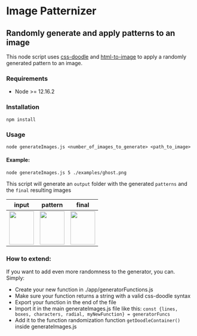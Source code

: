 # Image Patternizer
## Randomly generate and apply patterns to an image

This node script uses [css-doodle](https://css-doodle.com/) and [html-to-image](https://github.com/bubkoo/html-to-image#readme) to apply a randomly generated pattern to an image.

### Requirements
- Node >= 12.16.2

### Installation

```npm install```

### Usage

```node generateImages.js <number_of_images_to_generate> <path_to_image>```

#### Example:
```node generateImages.js 5 ./examples/ghost.png```

This script will generate an `output` folder with the generated `patterns` and the `final` resulting images

input | pattern | final 
--- | --- | --- | 
| <img src="https://user-images.githubusercontent.com/12710413/149628553-106155ef-cf65-4e8e-bf1d-aabd03131f45.png" width="66" height="89" />  | <img src="https://user-images.githubusercontent.com/12710413/149628577-01fb5d98-02f5-4c89-a1f2-bb4c17ec73df.png" width="66" height="89" /> | <img src="https://user-images.githubusercontent.com/12710413/149628597-154351db-27b7-49b5-a7fa-07b4bc2b870d.png" width="66" height="89" />

### How to extend:

If you want to add even more randomness to the generator, you can. Simply:
- Create your new function in ./app/generatorFunctions.js
- Make sure your function returns a string with a valid css-doodle syntax
- Export your function in the end of the file
- Import it in the main generateImages.js file like this:
  ```const {lines, boxes, characters, radial, myNewFunction} = generatorFuncs```
- Add it to the function randomization function `getDoodleContainer()` inside  generateImages.js

